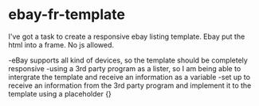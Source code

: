 # ebay-fr-template
I've got a task to create a responsive ebay listing template. Ebay put the html into a frame. No js allowed.


-eBay supports all kind of devices, so the template should be completely responsive
-using a 3rd party program as a lister, so I am being able to intergrate the template and receive an information as a variable
-set up to receive an information from the 3rd party program and implement it to the template using a placeholder {}
